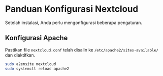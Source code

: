 # Panduan Konfigurasi Nextcloud

Setelah instalasi, Anda perlu mengonfigurasi beberapa pengaturan.

## Konfigurasi Apache
Pastikan file `nextcloud.conf` telah disalin ke `/etc/apache2/sites-available/` dan diaktifkan.

```bash
sudo a2ensite nextcloud
sudo systemctl reload apache2
